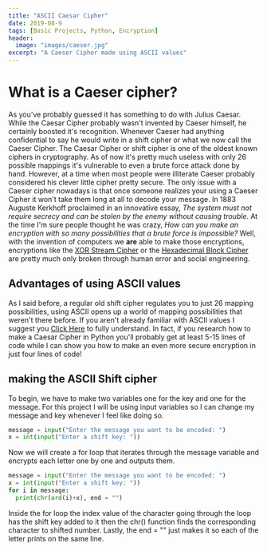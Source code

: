 ```yaml
---
title: "ASCII Caesar Cipher"
date: 2019-08-9
tags: [Basic Projects, Python, Encryption]
header:
  image: "images/caeser.jpg"
excerpt: "A Caeser Cipher made using ASCII values"
---
```


# What is a Caeser cipher?
As you've probably guessed it has something to do with Julius Caesar. While the Caesar Cipher probably wasn't invented by Caeser himself, he certainly boosted it's recognition. Whenever Caeser had anything confidential to say he would write in a shift cipher or what we now call the Caeser Cipher. The Caesar Cipher or shift cipher is one of the oldest known ciphers in cryptography. As of now it's pretty much useless with only 26 possible mappings it's vulnerable to even a brute force attack done by hand. However, at a time when most people were illiterate Caeser probably considered his clever little cipher pretty secure. The only issue with a Caeser cipher nowadays is that once someone realizes your using a Caeser Cipher it won't take them long at all to decode your message. In 1883 Auguste Kerkhoff proclaimed in an innovative essay, *The system must not require secrecy and can be stolen by the enemy without causing trouble*. At the time I'm sure people thought he was crazy, *How can you make an encryption with so many possibilities that a brute force is impossible?* Well, with the invention of computers we **are** able to make those encryptions, encryptions like the [XOR Stream Cipher](https://patchyst.github.io/XORstream/) or the [Hexadecimal Block Cipher](https://patchyst.github.io/BlockCipher/) are pretty much only broken through human error and social engineering.

## Advantages of using ASCII values
As I said before, a regular old shift cipher regulates you to just 26 mapping possibilities, using ASCII opens up a world of mapping possibilities that weren't there before. If you aren't already familiar with ASCII values I suggest you [Click Here](https://patchyst.github.io/indexASCII/) to fully understand. In fact, if you research how to make a Caesar Cipher in Python you'll probably get at least 5-15 lines of code while I can show you how to make an even more secure encryption in just four lines of code!

## making the ASCII Shift cipher
To begin, we have to make two variables one for the key and one for the message. For this project I will be using input variables so I can change my message and key whenever I feel like doing so.
```python
message = input("Enter the message you want to be encoded: ")
x = int(input("Enter a shift key: "))
```
Now we will create a for loop that iterates through the message variable and encrypts each letter one by one and outputs them.
```python
message = input("Enter the message you want to be encoded: ")
x = int(input("Enter a shift key: "))
for i in message:
  print(chr(ord(i)+x), end = "")
```
Inside the for loop the index value of the character going through the loop has the shift key added to it then the chr() function finds the corresponding character to shifted number. Lastly, the end = "" just makes it so each of the letter prints on the same line.
